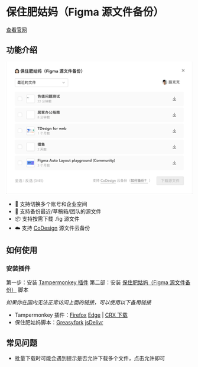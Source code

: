 # 保住肥姑妈（Figma 源文件备份）

[查看官网](https://luke.gd/figma-backup)

## 功能介绍

[![](images/intro.png)](https://luke.gd/figma-backup)

- 🏢 支持切换多个账号和企业空间
- 📜 支持备份最近/草稿箱/团队的源文件
- 📦 支持按需下载 .fig 源文件
- ☁️ 支持 [CoDesign](https://codesign.woa.com/) 源文件云备份

## 如何使用

### 安装插件

第一步：安装 [Tampermonkey 插件](https://chrome.google.com/webstore/detail/tampermonkey/dhdgffkkebhmkfjojejmpbldmpobfkfo)
第二部：安装 [保住肥姑妈（Figma 源文件备份）](https://luke.gd/figma-backup/figma.user.js) 脚本

*如果你在国内无法正常访问上面的链接，可以使用以下备用链接*

- Tampermonkey 插件：[Firefox](https://addons.mozilla.org/zh-CN/firefox/addon/tampermonkey/) [Edge](https://microsoftedge.microsoft.com/addons/detail/tampermonkey/iikmkjmpaadaobahmlepeloendndfphd) | [CRX 下载](https://www.gugeapps.net/webstore/detail/tampermonkey/dhdgffkkebhmkfjojejmpbldmpobfkfo)
- 保住肥姑妈脚本：[Greasyfork](https://greasyfork.org/zh-CN/scripts/441666) [jsDelivr](https://cdn.jsdelivr.net/gh/loo2k/figma-backup/figma.user.js)

## 常见问题

- 批量下载时可能会遇到提示是否允许下载多个文件，点击允许即可
